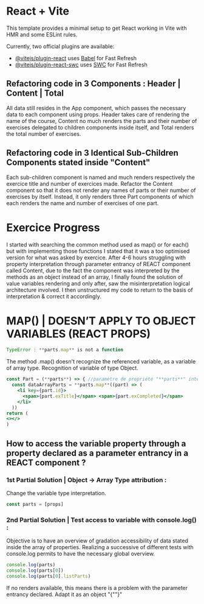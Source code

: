 # React + Vite

This template provides a minimal setup to get React working in Vite with HMR and some ESLint rules.

Currently, two official plugins are available:

- [@vitejs/plugin-react](https://github.com/vitejs/vite-plugin-react/blob/main/packages/plugin-react/README.md) uses [Babel](https://babeljs.io/) for Fast Refresh
- [@vitejs/plugin-react-swc](https://github.com/vitejs/vite-plugin-react-swc) uses [SWC](https://swc.rs/) for Fast Refresh

## Refactoring code in 3 Components : Header | Content | Total
All data still resides in the App component, which passes the necessary data to each component using props. Header takes care of rendering the name of the course, Content no much renders the parts and their number of exercises delegated to <Part /> children components inside itself, and Total renders the total number of exercises.

## Refactoring code in 3 Identical Sub-Children Components stated inside "Content"
Each sub-children component is named <Part /> and much renders respectively the exercice title and number of exercices made.
Refactor the Content component so that it does not render any names of parts or their number of exercises by itself. Instead, it only renders three Part components of which each renders the name and number of exercises of one part.

# Exercice Progress 

I started with searching the common method used as map() or for each() but with implementing those functions I stated that it was a too optimised version for what was asked by exercice. 
After 4-6 hours struggling with property interpretation through parameter entrancy of REACT component called Content, due to the fact the component was interpreted by the methods as an object instead of an array, I finally found the solution of value variables rendering and only after, saw the misinterpretation logical architecture involved. 
I then unstructured my code to return to the basis of interpretation & correct it accordingly. 

# MAP() | DOESN’T APPLY TO OBJECT VARIABLES (REACT PROPS)

```jsx
TypeError : **parts.map** is not a function 
```

The method .map() doesn't recognize the referenced variable, as a variable of array type. Recognition of variable of type Object. 

```jsx
const Part = (**parts**) => { //paramètre de propriété "**parts**" interprété comme objet à la place d'un tableau 
  const dataArrayParts = **parts.map**((part) => (
    <li key={part.id}>
      <span>{part.exTitle}</span> <span>{part.exCompleted}</span>
    </li>
  ))
return (
<></>
)
```

## How to access the variable property through a property declared as a parameter entrancy in a REACT component ?

### 1st Partial Solution | Object -> Array Type attribution : 
Change the variable type interpretation. 
```jsx
const parts = [props]
```
### 2nd Partial Solution | Test access to variable with console.log() : 
Objective is to have an overview of gradation accessibility of data stated inside the array of properties. Realizing a successive of different tests with console.log permits to have the necessary global overview. 
```jsx
console.log(parts)
console.log(parts[0])
console.log(parts[0].listParts)
```
If no renders available, this means there is a problem with the parameter entrancy declared. Adapt it as an object "{""}"
